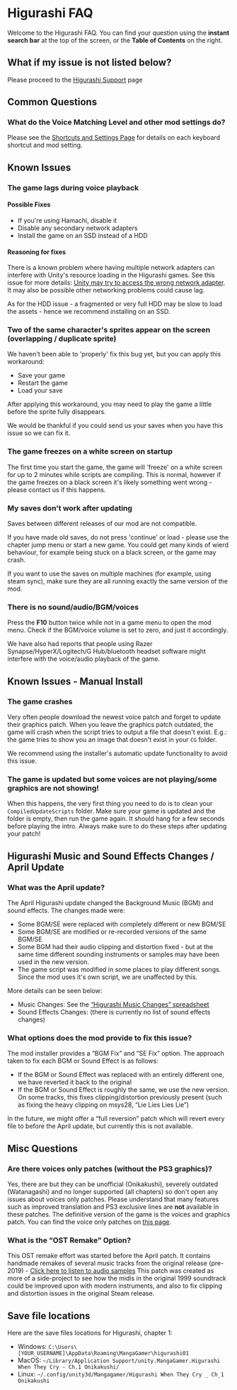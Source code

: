 # Higurashi FAQ

Welcome to the Higurashi FAQ. You can find your question using the **instant search bar** at the top of the screen, or the **Table of Contents** on the right.

## What if my issue is not listed below?

Please proceed to the [Higurashi Support](support.md) page

## Common Questions

### What do the Voice Matching Level and other mod settings do?

Please see the [Shortcuts and Settings Page](Higurashi-Part-2---Patch-configuration-and-keyboard-shortcuts.md) for details on each keyboard shortcut and mod setting.

## Known Issues

### The game lags during voice playback

#### Possible Fixes

- If you're using Hamachi, disable it
- Disable any secondary network adapters
- Install the game on an SSD instead of a HDD

#### Reasoning for fixes

There is a known problem where having multiple network adapters can interfere with Unity's resource loading in the Higurashi games. See this issue for more details: [Unity may try to access the wrong network adapter](https://answers.unity.com/questions/623448/www-class-for-loading-local-texture-is-very-slow.html). It may also be possible other networking problems could cause lag.

As for the HDD issue - a fragmented or very full HDD may be slow to load the assets - hence we recommend installing on an SSD.

### Two of the same character's sprites appear on the screen (overlapping / duplicate sprite)

We haven't been able to 'properly' fix this bug yet, but you can apply this workaround:

- Save your game
- Restart the game
- Load your save

After applying this workaround, you may need to play the game a little before the sprite fully disappears.

We would be thankful if you could send us your saves when you have this issue so we can fix it.

### The game freezes on a white screen on startup

The first time you start the game, the game will 'freeze' on a white screen for up to 2 minutes while scripts are compiling. This is normal, however if the game freezes on a black screen it's likely something went wrong - please contact us if this happens.

### My saves don't work after updating

Saves between different releases of our mod are not compatible.

If you have made old saves, do not press 'continue' or load - please use the chapter jump menu or start a new game. You could get many kinds of wierd behaviour, for example being stuck on a black screen, or the game may crash.

If you want to use the saves on multiple machines (for example, using steam sync), make sure they are all running exactly the same version of the mod.

### There is no sound/audio/BGM/voices

Press the **F10** button twice while not in a game menu to open the mod menu. Check if the BGM/voice volume is set to zero, and just it accordingly.

We have also had reports that people using Razer Synapse/HyperX/Logitech/G Hub/bluetooth headset software might interfere with the voice/audio playback of the game.

## Known Issues - Manual Install

### The game crashes

Very often people download the newest voice patch and forget to update their graphics patch. When you leave the graphics patch outdated, the game will crash when the script tries to output a file that doesn't exist.
E.g.: the game tries to show you an image that doesn't exist in your ``CG`` folder.

We recommend using the installer's automatic update functionality to avoid this issue.

### The game is updated but some voices are not playing/some graphics are not showing!

When this happens, the very first thing you need to do is to clean your ``CompiledUpdateScripts`` folder. Make sure your game is updated and the folder is empty, then run the game again. It should hang for a few seconds before playing the intro.
Always make sure to do these steps after updating your patch!

## Higurashi Music and Sound Effects Changes / April Update

### What was the April update?

The April Higurashi update changed the Background Music (BGM) and sound effects. The changes made were:

- Some BGM/SE were replaced with completely different or new BGM/SE
- Some BGM/SE are modified or re-recorded versions of the same BGM/SE
- Some BGM had their audio clipping and distortion fixed - but at the same time different sounding instruments or samples may have been used in the new version.
- The game script was modified in some places to play different songs. Since the mod uses it's own script, we are unaffected by this.

More details can be seen below:

- Music Changes: See the [“Higurashi Music Changes” spreadsheet](https://docs.google.com/spreadsheets/d/1c4Ou9ssNuTAsxJozD0nnc-fzfaIwAdk30F2JhhQGmw4/edit?usp=sharing)
- Sound Effects Changes: (there is currently no list of sound effects changes)

### What options does the mod provide to fix this issue?

The mod installer provides a “BGM Fix” and “SE Fix” option. The approach taken to fix each BGM or Sound Effect is as follows:

- If the BGM or Sound Effect was replaced with an entirely different one, we have reverted it back to the original
- If the BGM or Sound Effect is roughly the same, we use the new version. On some tracks, this fixes clipping/distortion previously present (such as fixing the heavy clipping on msys28, “Lie Lies Lies Lie”)

In the future, we might offer a “full reversion” patch which will revert every file to before the April update, but currently this is not available.

## Misc Questions

### Are there voices only patches (without the PS3 graphics)?

Yes, there are but they can be unofficial (Onikakushi), severely outdated (Watanagashi) and no longer supported (all chapters) so don't open any issues about voices only patches. Please understand that many features such as improved translation and PS3 exclusive lines are **not** available in these patches. The definitive version of the game is the voices and graphics patch. You can find the voice only patches on [this page](https://07th-mod.com/wiki/Higurashi/Higurashi-Part-1.1---Voices-only-Patch/).

### What is the “OST Remake” Option?

This OST remake effort was started before the April patch. It contains handmade remakes of several music tracks from the original release (pre-2019) - [Click here to listen to audio samples](https://radiataalice.bandcamp.com/album/hinamizawa-syndrome-vol-1)
This patch was created as more of a side-project to see how the midis in the original 1999 soundtrack could be improved upon with modern instruments, and also to fix clipping and distortion issues in the original Steam release.

## Save file locations

Here are the save files locations for Higurashi, chapter 1:

- Windows: `C:\Users\[YOUR_USERNAME]\AppData\Roaming\MangaGamer\higurashi01`
- MacOS: `~/Library/Application Support/unity.MangaGamer.Higurashi When They Cry - Ch.1 Onikakushi/`
- Linux: `~/.config/unity3d/Mangagamer/Higurashi When They Cry _ Ch_1 Onikakushi`
